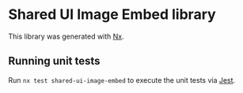 # Shared UI Image Embed library

This library was generated with [Nx](https://nx.dev).

## Running unit tests

Run `nx test shared-ui-image-embed` to execute the unit tests via [Jest](https://jestjs.io).
